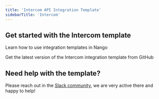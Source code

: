 ```yaml
---
title: 'Intercom API Integration Template'
sidebarTitle: 'Intercom'
---
```


## Get started with the Intercom template

<Card title="How to use integration templates"
      href="/understand/concepts/templates"
      icon="book-open">
    Learn how to use integration templates in Nango


<Card title="Get the Intercom template"
      href="https://github.com/NangoHQ/nango/tree/master/integration-templates/intercom"
      icon="github">
    Get the latest version of the Intercom integration template from GitHub


## Need help with the template?
Please reach out in the [Slack community](https://nango.dev/slack), we are very active there and happy to help!
